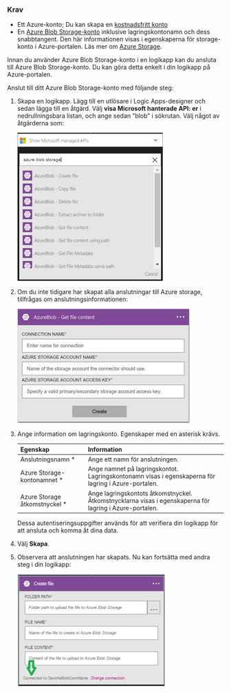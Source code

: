 ### <a name="prerequisites"></a>Krav
* Ett Azure-konto; Du kan skapa en [kostnadsfritt konto](https://azure.microsoft.com/free)
* En [Azure Blob Storage-konto](../articles/storage/common/storage-create-storage-account.md) inklusive lagringskontonamn och dess snabbtangent. Den här informationen visas i egenskaperna för storage-konto i Azure-portalen. Läs mer om [Azure Storage](../articles/storage/common/storage-introduction.md).

Innan du använder Azure Blob Storage-konto i en logikapp kan du ansluta till Azure Blob Storage-konto. Du kan göra detta enkelt i din logikapp på Azure-portalen.  

Anslut till ditt Azure Blob Storage-konto med följande steg:  

1. Skapa en logikapp. Lägg till en utlösare i Logic Apps-designer och sedan lägga till en åtgärd. Välj **visa Microsoft hanterade API: er** i nedrullningsbara listan, och ange sedan ”blob” i sökrutan. Välj något av åtgärderna som:  
   
    ![Azure Blob Storage anslutning skapas steg](./media/connectors-create-api-azureblobstorage/azureblobstorage-1.png)  
2. Om du inte tidigare har skapat alla anslutningar till Azure storage, tillfrågas om anslutningsinformationen:   
   
    ![Azure Blob Storage anslutning skapas steg](./media/connectors-create-api-azureblobstorage/connection-details.png)  
3. Ange information om lagringskonto. Egenskaper med en asterisk krävs.
   
   | Egenskap | Information |
   | --- | --- |
   | Anslutningsnamn * |Ange ett namn för anslutningen. |
   | Azure Storage-kontonamnet * |Ange namnet på lagringskontot. Lagringskontonamn visas i egenskaperna för lagring i Azure-portalen. |
   | Azure Storage åtkomstnyckel * |Ange lagringskontots åtkomstnyckel. Åtkomstnycklarna visas i egenskaperna för lagring i Azure-portalen. |
   
    Dessa autentiseringsuppgifter används för att verifiera din logikapp för att ansluta och komma åt dina data. 
4. Välj **Skapa**.
5. Observera att anslutningen har skapats. Nu kan fortsätta med andra steg i din logikapp: 
   
    ![Azure Blob Storage anslutning skapas steg](./media/connectors-create-api-azureblobstorage/azureblobstorage-3.png)  

